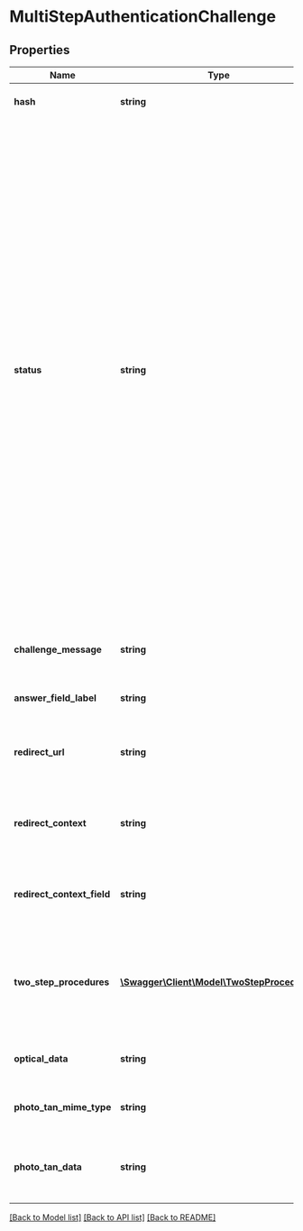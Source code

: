 # MultiStepAuthenticationChallenge

## Properties
Name | Type | Description | Notes
------------ | ------------- | ------------- | -------------
**hash** | **string** | Hash for this multi-step authentication flow. Must be passed back to finAPI when continuing the flow. | 
**status** | **string** | Indicates the current status of the multi-step authentication flow:&lt;br/&gt;&lt;br/&gt;TWO_STEP_PROCEDURE_REQUIRED means that the bank has requested an SCA method selection for the user. In this case, the service should be recalled with a chosen TSP-ID set to the &#39;twoStepProcedureId&#39; field.&lt;br/&gt;When the web form flow is used, the user is forwarded to finAPI&#39;s web form to prompt for his credentials (if they are not stored in finAPI) and to select the preferred SCA method.&lt;br/&gt;&lt;br/&gt;CHALLENGE_RESPONSE_REQUIRED means that the bank has requested a challenge code for the previously given TSP (SCA). This status can be completed by setting the &#39;challengeResponse&#39; field.&lt;br/&gt;When the web form flow is used, the user should submit the challenge response for the challenge message shown by the web form.&lt;br/&gt;&lt;br/&gt;REDIRECT_REQUIRED means that the user must be redirected to the bank&#39;s website, where the authentication can be finished.&lt;br/&gt;When the web form flow is used, the user should visit the web form, get a redirect to the bank&#39;s website, complete the authentication and will then be redirected back to the web form.&lt;br/&gt;&lt;br/&gt;DECOUPLED_AUTH_REQUIRED means that the bank has asked for the decoupled authentication. In this case, the &#39;decoupledCallback&#39; field must be set to true to complete the authentication.&lt;br/&gt;&lt;br/&gt;DECOUPLED_AUTH_IN_PROGRESS means that the bank is waiting for the completion of the decoupled authentication by the user. Until this is done, the service should be recalled with the &#39;decoupledCallback&#39; field set to ‘true’. Once the decoupled authentication is completed by the user, the service returns a successful response. | 
**challenge_message** | **string** | In case of status &#x3D; CHALLENGE_RESPONSE_REQUIRED, this field contains a message from the bank containing instructions for the user on how to proceed with the authorization. | [optional] 
**answer_field_label** | **string** | Suggestion from the bank on how you can label your input field where the user should enter his challenge response. | [optional] 
**redirect_url** | **string** | In case of status &#x3D; REDIRECT_REQUIRED, this field contains the URL to which you must direct the user. It already includes the redirect URL back to your client that you have passed when initiating the service call. | [optional] 
**redirect_context** | **string** | Set in case of status &#x3D; REDIRECT_REQUIRED. When the bank redirects the user back to your client, the redirect URL will contain this string, which you must process to identify the user context for the callback on your side. | [optional] 
**redirect_context_field** | **string** | Set in case of status &#x3D; REDIRECT_REQUIRED. This field is set to the name of the query parameter that contains the &#39;redirectContext&#39; in the redirect URL from the bank back to your client. | [optional] 
**two_step_procedures** | [**\Swagger\Client\Model\TwoStepProcedure[]**](TwoStepProcedure.md) | In case of status &#x3D; TWO_STEP_PROCEDURE_REQUIRED, this field contains the available two-step procedures. Note that this set does not necessarily match the set that is stored in the respective bank connection interface. You should always use the set from this field for the multi-step authentication flow. | [optional] 
**optical_data** | **string** | In case that the bank server has instructed the user to scan a flicker code, then this field will contain the raw data for the flicker animation as a BASE-64 string. | [optional] 
**photo_tan_mime_type** | **string** | In case that the &#39;photoTanData&#39; field is set (i.e. not null), this field contains the MIME type to use for interpreting the photo data (e.g.: &#39;image/png&#39;) | [optional] 
**photo_tan_data** | **string** | In case that the bank server has instructed the user to scan a photo (or more generally speaking, any kind of QR-code-like data), then this field will contain the raw data of the photo as a BASE-64 string. | [optional] 

[[Back to Model list]](../README.md#documentation-for-models) [[Back to API list]](../README.md#documentation-for-api-endpoints) [[Back to README]](../README.md)


